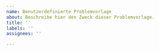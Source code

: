 ```yaml
---
name: Benutzerdefinierte Problemvorlage
about: Beschreibe hier den Zweck dieser Problemvorlage.
title: ''
labels: ''
assignees: ''

---
```



